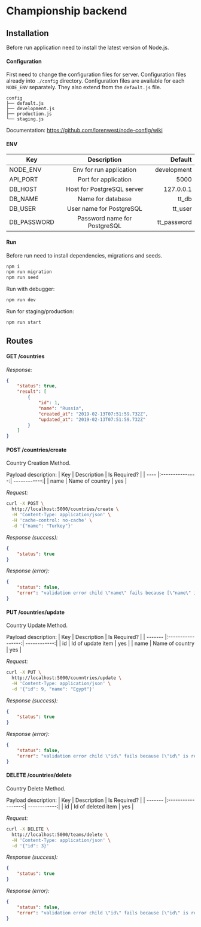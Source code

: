 # Championship backend 
## Installation
Before run application need to install the latest version of Node.js. 

#### Configuration
First need to change the configuration files for server. Configuration files already into `./config` directory. Configuration files are available for each `NODE_ENV` separately. They also extend from the `default.js` file.
```
config
├── default.js
├── development.js
├── production.js
└── staging.js
```

Documentation: https://github.com/lorenwest/node-config/wiki

#### ENV

| Key                  | Description                  | Default     |
| -------------------- |:----------------------------:| -----------:|
| NODE_ENV             | Env for run application      | development |
| API_PORT             | Port for application         | 5000        |
| DB_HOST              | Host for PostgreSQL server   | 127.0.0.1   |
| DB_NAME              | Name for database            | tt_db       |
| DB_USER              | User name for PostgreSQL     | tt_user     |
| DB_PASSWORD          | Password name for PostgreSQL | tt_password |

#### Run
Before run need to install dependencies, migrations and seeds.
```bash
npm i
npm run migration
npm run seed
``` 

Run with debugger:
```bash
npm run dev
```

Run for staging/production:
```bash
npm run start
```

## Routes

#### GET /countries

*Response:*
```json
{
    "status": true,
    "result": [
        {
            "id": 1,
            "name": "Russia",
            "created_at": "2019-02-13T07:51:59.732Z",
            "updated_at": "2019-02-13T07:51:59.732Z"
        }
    ]
}
```

#### POST /countries/create
Country Creation Method.

Payload description:
| Key  | Description     | Is Required? |
| ---- |:---------------:| ------------:|
| name | Name of country | yes          |

*Request:*
```bash
curl -X POST \
  http://localhost:5000/countries/create \
  -H 'Content-Type: application/json' \
  -H 'cache-control: no-cache' \
  -d '{"name": "Turkey"}'
```

*Response (success):*
```json
{
    "status": true
}
```

*Response (error):*
```json
{
    "status": false,
    "error": "validation error child \"name\" fails because [\"name\" is required]"
}
```

#### PUT /countries/update
Country Update Method.

Payload description:
| Key     | Description       | Is Required? |
| ------- |:-----------------:| ------------:|
| id      | Id of update item | yes          |
| name    | Name of country   | yes          |

*Request:*
```bash
curl -X PUT \
  http://localhost:5000/counntries/update \
  -H 'Content-Type: application/json' \
  -d '{"id": 9, "name": "Egypt"}'
```

*Response (success):*
```json
{
    "status": true
}
```

*Response (error):*
```json
{
    "status": false,
    "error": "validation error child \"id\" fails because [\"id\" is required]. child \"name\" fails because [\"name\" is required]"
}
```

#### DELETE /countries/delete
Country Delete Method.

Payload description:
| Key     | Description        | Is Required? |
| ------- |:------------------:| ------------:|
| id      | Id of deleted item | yes          |

*Request:*
```bash
curl -X DELETE \
  http://localhost:5000/teams/delete \
  -H 'Content-Type: application/json' \
  -d '{"id": 3}'
```

*Response (success):*
```json
{
    "status": true
}
```

*Response (error):*
```json
{
    "status": false,
    "error": "validation error child \"id\" fails because [\"id\" is required]"
}
```
